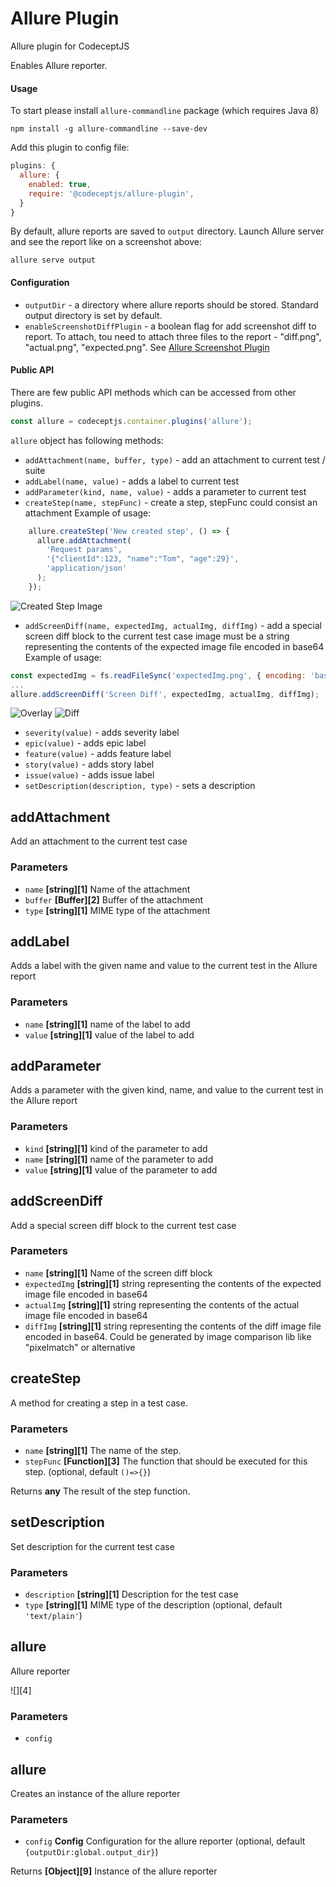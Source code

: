 # Allure Plugin

Allure plugin for CodeceptJS

Enables Allure reporter.

#### Usage

To start please install `allure-commandline` package (which requires Java 8)

    npm install -g allure-commandline --save-dev

Add this plugin to config file:

```js
plugins: {
  allure: {
    enabled: true,
    require: '@codeceptjs/allure-plugin',
  }
}
```

By default, allure reports are saved to `output` directory.
Launch Allure server and see the report like on a screenshot above:

    allure serve output

#### Configuration

-   `outputDir` - a directory where allure reports should be stored. Standard output directory is set by default.
-   `enableScreenshotDiffPlugin` - a boolean flag for add screenshot diff to report.
     To attach, tou need to attach three files to the report - "diff.png", "actual.png", "expected.png".
     See [Allure Screenshot Plugin][5]

#### Public API

There are few public API methods which can be accessed from other plugins.

```js
const allure = codeceptjs.container.plugins('allure');
```

`allure` object has following methods:

-   `addAttachment(name, buffer, type)` - add an attachment to current test / suite
-   `addLabel(name, value)` - adds a label to current test
-   `addParameter(kind, name, value)` - adds a parameter to current test
-   `createStep(name, stepFunc)` - create a step, stepFunc could consist an attachment
    Example of usage:

```js
    allure.createStep('New created step', () => {
      allure.addAttachment(
        'Request params',
        '{"clientId":123, "name":"Tom", "age":29}',
        'application/json'
      );
    });
```

![Created Step Image][6]

-   `addScreenDiff(name, expectedImg, actualImg, diffImg)` - add a special screen diff block to the current test case
    image must be a string representing the contents of the expected image file encoded in base64
    Example of usage:

```js
const expectedImg = fs.readFileSync('expectedImg.png', { encoding: 'base64' });
...
allure.addScreenDiff('Screen Diff', expectedImg, actualImg, diffImg);
```

![Overlay][7]
![Diff][8]

-   `severity(value)` - adds severity label
-   `epic(value)` - adds epic label
-   `feature(value)` - adds feature label
-   `story(value)` - adds story label
-   `issue(value)` - adds issue label
-   `setDescription(description, type)` - sets a description




## addAttachment

Add an attachment to the current test case

### Parameters

-   `name` **[string][1]** Name of the attachment
-   `buffer` **[Buffer][2]** Buffer of the attachment
-   `type` **[string][1]** MIME type of the attachment

## addLabel

Adds a label with the given name and value to the current test in the Allure report

### Parameters

-   `name` **[string][1]** name of the label to add
-   `value` **[string][1]** value of the label to add

## addParameter

Adds a parameter with the given kind, name, and value to the current test in the Allure report

### Parameters

-   `kind` **[string][1]** kind of the parameter to add
-   `name` **[string][1]** name of the parameter to add
-   `value` **[string][1]** value of the parameter to add

## addScreenDiff

Add a special screen diff block to the current test case

### Parameters

-   `name` **[string][1]** Name of the screen diff block
-   `expectedImg` **[string][1]** string representing the contents of the expected image file encoded in base64
-   `actualImg` **[string][1]** string representing the contents of the actual image file encoded in base64
-   `diffImg` **[string][1]** string representing the contents of the diff image file encoded in base64.
    Could be generated by image comparison lib like "pixelmatch" or alternative

## createStep

A method for creating a step in a test case.

### Parameters

-   `name` **[string][1]** The name of the step.
-   `stepFunc` **[Function][3]** The function that should be executed for this step. (optional, default `()=>{}`)

Returns **any** The result of the step function.

## setDescription

Set description for the current test case

### Parameters

-   `description` **[string][1]** Description for the test case
-   `type` **[string][1]** MIME type of the description (optional, default `'text/plain'`)

## allure

Allure reporter

![][4]


### Parameters

-   `config`  

## allure

Creates an instance of the allure reporter

### Parameters

-   `config` **Config** Configuration for the allure reporter (optional, default `{outputDir:global.output_dir}`)

Returns **[Object][9]** Instance of the allure reporter


[5]: https://github.com/allure-framework/allure2/blob/master/plugins/screen-diff-plugin/README.md

[6]: https://user-images.githubusercontent.com/63167966/139339384-e6e70a62-3638-406d-a224-f32473071428.png

[7]: https://user-images.githubusercontent.com/63167966/215404458-9a325668-819e-4289-9b42-5807c49ebddb.png

[8]: https://user-images.githubusercontent.com/63167966/215404645-73b09da0-9e6d-4352-a123-80c22f7014cd.png
